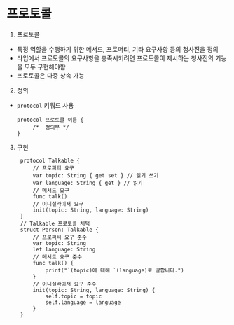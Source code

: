 # 프로토콜

1. 프로토콜
- 특정 역할을 수행하기 위한 메서드, 프로퍼티, 기타 요구사항 등의 청사진을 정의
- 타입에서 프로토콜의 요구사항을 충족시키려면 프로토콜이 제시하는 청사진의 기능을 모두 구현해야함
- 프로토콜은 다중 상속 가능
2. 정의
- `protocol` 키워드 사용  
               
      protocol 프로토콜 이름 {
           /*  정의부 */
      } 
3. 구현
    
        protocol Talkable {
            // 프로퍼티 요구
            var topic: String { get set } // 읽기 쓰기
            var language: String { get } // 읽기
            // 메서드 요구
            func talk()
            // 이니셜라이저 요구
            init(topic: String, language: String)
        }
        // Talkable 프로토콜 채택
        struct Person: Talkable {
            // 프로퍼티 요구 준수
            var topic: String
            let language: String
            // 메서트 요구 준수
            func talk() {
                print("`(topic)에 대해 `(language)로 말합니다.")
            }
            // 이니셜라이저 요구 준수
            init(topic: String, language: String) {
                self.topic = topic
                self.language = language
            }
        }
